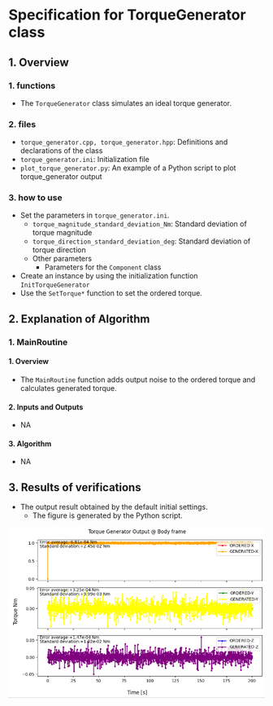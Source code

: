 # Specification for TorqueGenerator class

## 1.  Overview
### 1. functions 
- The `TorqueGenerator` class simulates an ideal torque generator.

### 2. files
- `torque_generator.cpp, torque_generator.hpp`: Definitions and declarations of the class
- `torque_generator.ini`: Initialization file
- `plot_torque_generator.py`: An example of a Python script to plot torque_generator output

### 3. how to use
- Set the parameters in `torque_generator.ini`.
  - `torque_magnitude_standard_deviation_Nm`: Standard deviation of torque magnitude
  - `torque_direction_standard_deviation_deg`: Standard deviation of torque direction
  - Other parameters
    - Parameters for the `Component` class
- Create an instance by using the initialization function `InitTorqueGenerator`
- Use the `SetTorque*` function to set the ordered torque.


## 2. Explanation of Algorithm 

### 1. MainRoutine
#### 1. Overview
- The `MainRoutine` function adds output noise to the ordered torque and calculates generated torque.

#### 2. Inputs and Outputs
- NA

#### 3. Algorithm
- NA


## 3. Results of verifications
- The output result obtained by the default initial settings.
  - The figure is generated by the Python script.

![](./figs/torque_generator_output.png)
